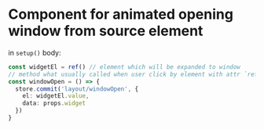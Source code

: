 # Component for animated opening window from source element

in `setup()` body:  
```typescript
const widgetEl = ref() // element which will be expanded to window
// method what usually called when user click by element with attr `ref="widgetEl"` 
const windowOpen = () => {
  store.commit('layout/windowOpen', {
    el: widgetEl.value,
    data: props.widget
  })
}
```
